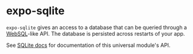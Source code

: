 # expo-sqlite

`expo-sqlite` gives an access to a database that can be queried through a [WebSQL](https://www.w3.org/TR/webdatabase/)-like API. The database is persisted across restarts of your app.

See [SQLite docs](https://docs.expo.io/versions/latest/sdk/sqlite) for documentation of this universal module's API.
